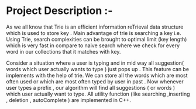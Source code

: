 # Project Description :-

As we all know that Trie is an efficient information reTrieval data structure which is used to store key . Main advantage of trie is searching a key i.e. Using Trie, search complexities can be brought to optimal limit (key length) which is very fast in compare to naive search where we check for every word in our collections that it matches with key.

Consider a situation where a user is typing and in mid way all suggestion( words which user actually wants to type ) just pops up . This feature can be implements with the help of trie. We can store all the words which are most often used or which are most often typed by user in past . Now whenever user types a prefix , our algorithm will find all suggestions ( or words ) which user actually want to type. All utility function (like searching ,inserting , deletion , autoComplete ) are implemented in C++.